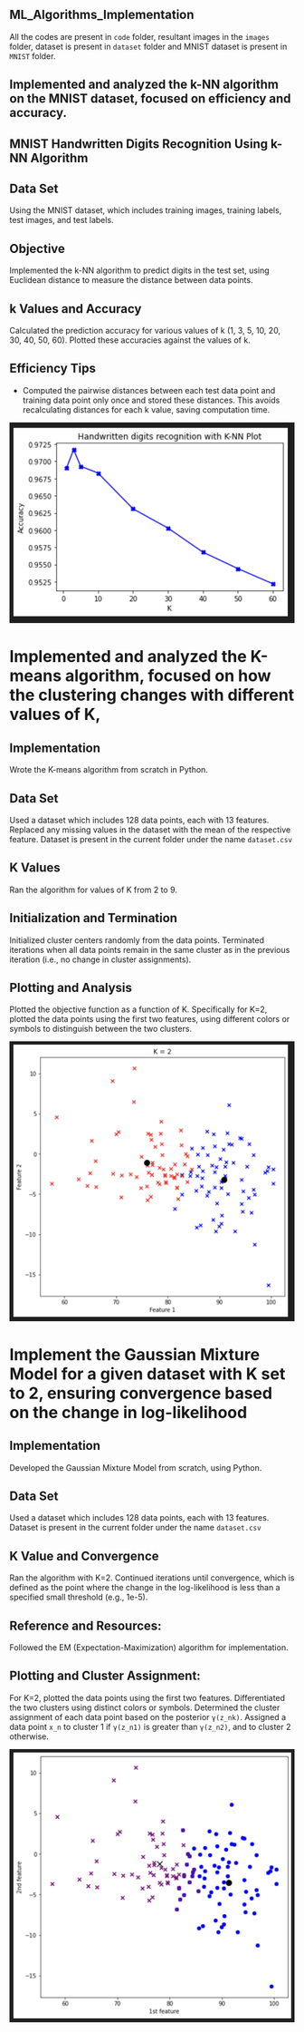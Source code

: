 ## ML_Algorithms_Implementation


All the codes are present in `code` folder, resultant images in the `images` folder, dataset is present in `dataset` folder and MNIST dataset is present in `MNIST` folder.

## Implemented and analyzed the k-NN algorithm on the MNIST dataset, focused on efficiency and accuracy.

## MNIST Handwritten Digits Recognition Using k-NN Algorithm

## Data Set
Using the MNIST dataset, which includes training images, training labels, test images, and test labels.

## Objective
Implemented the k-NN algorithm to predict digits in the test set, using Euclidean distance to measure the distance between data points.

## k Values and Accuracy
Calculated the prediction accuracy for various values of k (1, 3, 5, 10, 20, 30, 40, 50, 60). Plotted these accuracies against the values of k.

## Efficiency Tips
- Computed the pairwise distances between each test data point and training data point only once and stored these distances. This avoids recalculating distances for each k value, saving computation time.

![Accuracy vs K plot](images/knn.png)

# Implemented and analyzed the K-means algorithm, focused on how the clustering changes with different values of K,

## Implementation
Wrote the K-means algorithm from scratch in Python.

## Data Set
Used a dataset which includes 128 data points, each with 13 features. Replaced any missing values in the dataset with the mean of the respective feature. Dataset is present in the current folder under the name `dataset.csv`

## K Values
Ran the algorithm for values of K from 2 to 9.

## Initialization and Termination
Initialized cluster centers randomly from the data points.
Terminated iterations when all data points remain in the same cluster as in the previous iteration (i.e., no change in cluster assignments).

## Plotting and Analysis
Plotted the objective function as a function of K.
Specifically for K=2, plotted the data points using the first two features, using different colors or symbols to distinguish between the two clusters.

![KMeans plot](images/kmeans.png)

# Implement the Gaussian Mixture Model for a given dataset with K set to 2, ensuring convergence based on the change in log-likelihood

## Implementation
Developed the Gaussian Mixture Model from scratch, using Python.


## Data Set
Used a dataset which includes 128 data points, each with 13 features. Dataset is present in the current folder under the name `dataset.csv`

## K Value and Convergence
Ran the algorithm with K=2. Continued iterations until convergence, which is defined as the point where the change in the log-likelihood is less than a specified small threshold (e.g., 1e-5).

## Reference and Resources:
Followed the EM (Expectation-Maximization) algorithm for implementation.


## Plotting and Cluster Assignment:
For K=2, plotted the data points using the first two features. Differentiated the two clusters using distinct colors or symbols.
Determined the cluster assignment of each data point based on the posterior `γ(z_nk)`. Assigned a data point `x_n` to cluster 1 if `γ(z_n1)` is greater than `γ(z_n2)`, and to cluster 2 otherwise.

![GMM plot](images/gmm.png)
